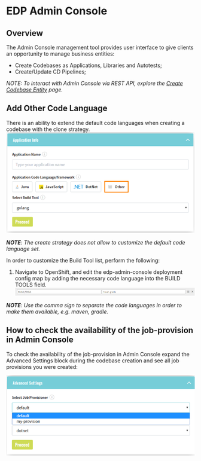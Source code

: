 # EDP Admin Console

## Overview
The Admin Console management tool provides user interface to give clients an opportunity to manage business entities:
* Create Codebases as Applications, Libraries and Autotests;
* Create/Update CD Pipelines;

_*NOTE*: To interact with Admin Console via REST API, explore the [Create Codebase Entity](documentation/rest-api.md) page._

## Add Other Code Language

There is an ability to extend the default code languages when creating a codebase with the clone strategy.  
![other-language](readme-resource/ac_other_language.png "other-language")

_**NOTE**: The create strategy does not allow to customize the default code language set._
 
In order to customize the Build Tool list, perform the following:
1. Navigate to OpenShift, and edit the edp-admin-console deployment config map by adding the necessary code language into the BUILD TOOLS field. 
![build-tools](readme-resource/other_build_tool.png "build-tools")

_**NOTE**: Use the comma sign to separate the code languages in order to make them available, e.g. maven, gradle._

##  How to check the availability of the job-provision in Admin Console

To check the availability of the job-provision in Admin Console expand the Advanced Settings block during the codebase creation and see all job provisions you were created: 

 ![provisioner-ac](readme-resource/as_job_provision.png "provisioner-ac")